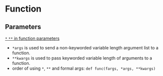 # Function
## Parameters
[`*` `**` in function parameters](https://pythontips.com/2013/08/04/args-and-kwargs-in-python-explained/)

- `*args` is used to send a non-keyworded variable length argument list to a function.
- `**kwargs` is used to pass keyworded variable length of arguments to a function.
- order of using `*`, `**` and formal args: `def func(fargs, *args, **kwargs)`